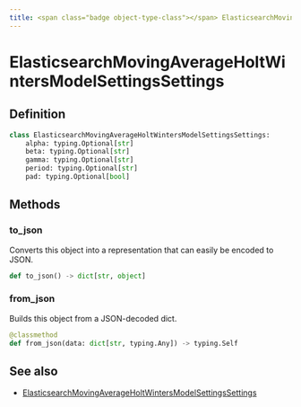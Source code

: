 ```yaml
---
title: <span class="badge object-type-class"></span> ElasticsearchMovingAverageHoltWintersModelSettingsSettings
---
```

# <span class="badge object-type-class"></span> ElasticsearchMovingAverageHoltWintersModelSettingsSettings

## Definition

```python
class ElasticsearchMovingAverageHoltWintersModelSettingsSettings:
    alpha: typing.Optional[str]
    beta: typing.Optional[str]
    gamma: typing.Optional[str]
    period: typing.Optional[str]
    pad: typing.Optional[bool]
```
## Methods

### <span class="badge object-method"></span> to_json

Converts this object into a representation that can easily be encoded to JSON.

```python
def to_json() -> dict[str, object]
```

### <span class="badge object-method"></span> from_json

Builds this object from a JSON-decoded dict.

```python
@classmethod
def from_json(data: dict[str, typing.Any]) -> typing.Self
```

## See also

 * <span class="badge builder"></span> [ElasticsearchMovingAverageHoltWintersModelSettingsSettings](./builder-ElasticsearchMovingAverageHoltWintersModelSettingsSettings.md)
